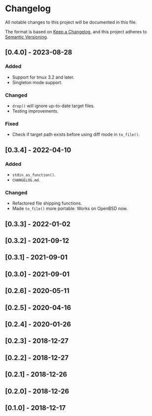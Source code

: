 # Changelog
All notable changes to this project will be documented in this file.

The format is based on [Keep a Changelog](https://keepachangelog.com/en/1.0.0/),
and this project adheres to [Semantic Versioning](https://semver.org/spec/v2.0.0.html).

## [0.4.0] - 2023-08-28
### Added
- Support for tmux 3.2 and later.
- Singleton mode support.

### Changed
- `drop()` will ignore up-to-date target files.
- Testing improvements.

### Fixed
- Check if target path exists before using diff mode in `to_file()`.

## [0.3.4] - 2022-04-10
### Added
- `stdin_as_function()`.
- `CHANGELOG.md`.

### Changed
- Refactored file shipping functions.
- Made `to_file()` more portable. Works on OpenBSD now.


## [0.3.3] - 2022-01-02


## [0.3.2] - 2021-09-12


## [0.3.1] - 2021-09-01


## [0.3.0] - 2021-09-01


## [0.2.6] - 2020-05-11


## [0.2.5] - 2020-04-16


## [0.2.4] - 2020-01-26


## [0.2.3] - 2018-12-27


## [0.2.2] - 2018-12-27


## [0.2.1] - 2018-12-26


## [0.2.0] - 2018-12-26


## [0.1.0] - 2018-12-17

